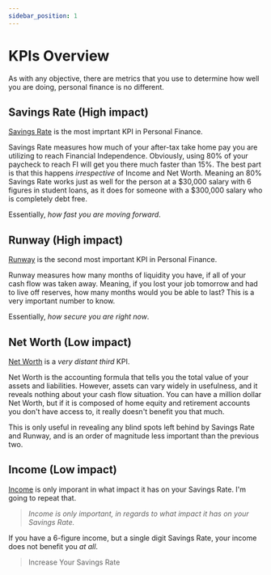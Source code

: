 ```yaml
---
sidebar_position: 1
---
```


# KPIs Overview

As with any objective, there are  metrics that you use to determine how well you are doing, personal finance is no different.

## Savings Rate (High impact)

[Savings Rate](savings-rate.md) is the most imprtant KPI in Personal Finance.

Savings Rate measures how much of your after-tax take home pay you are utilizing to reach Financial Independence. Obviously, using 80% of your paycheck to reach FI will get you there much faster than 15%. The best part is that this happens *irrespective* of Income and Net Worth. Meaning an 80% Savings Rate works just as well for the person at a $30,000 salary with 6 figures in student loans, as it does for someone with a $300,000 salary who is completely debt free. 

Essentially, *how fast you are moving forward*.

## Runway (High impact)

[Runway](runway.md) is the second most important KPI in Personal Finance.

Runway measures how many months of liquidity you have, if all of your cash flow was taken away. Meaning, if you lost your job tomorrow and had to live off reserves, how many months would you be able to last? This is a very important number to know.

Essentially, *how secure you are right now*.

## Net Worth (Low impact)

[Net Worth](net-worth.md) is a *very distant third* KPI.

Net Worth is the accounting formula that tells you the total value of your assets and liabilities. However, assets can vary widely in usefulness, and it reveals nothing about your cash flow situation. You can have a million dollar Net Worth, but if it is composed of home equity and retirement accounts you don't have access to, it really doesn't benefit you that much.

This is only useful in revealing any blind spots left behind by Savings Rate and Runway, and is an order of magnitude less important than the previous two.

## Income (Low impact)

[Income](income.md) is only imporant in what impact it has on your Savings Rate. I'm going to repeat that. 

>*Income is only important, in regards to what impact it has on your Savings Rate.* 

If you have a 6-figure income, but a single digit Savings Rate, your income does not benefit you *at all*.

>Increase Your Savings Rate